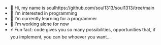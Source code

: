 - 👋 Hi, my name is soulhttps://github.com/soul1313/soul1313/tree/main
- 👀 I’m interested in programming
- 🌱 I’m currently learning for a programmer
- 💞️ I'm working alone for now 
- ⚡ Fun fact: code gives you so many possibilities, opportunities that, if you implement, you can be whoever you want...

<!---
soul1313/soul1313 is a ✨ special ✨ repository because its `README.md` (this file) appears on your GitHub profile.
You can click the Preview link to take a look at your changes.
--->
